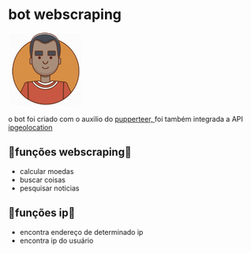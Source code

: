 <h1>bot webscraping</h1>

<img src="./src/i.png" style="width:150px;">
<p>o bot foi criado com o auxilio do <a href="https://github.com/puppeteer/puppeteer"> pupperteer, 
</a>foi também integrada a API <a href="https://ipgeolocation.io/">ipgeolocation</a>
</p>

<h2>🤖funções webscraping🤖</h2>
<ul>
<li> calcular moedas</li>
<li>buscar coisas</li>
<li>pesquisar noticias</li>

</ul>
<h2>👾funções ip👾</h2>
<ul>
<li>encontra endereço de determinado ip</li>
<li>encontra ip do usuário</li>
</ul>